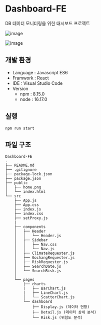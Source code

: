 # Dashboard-FE

DB 데이터 모니터링을 위한 대시보드 프로젝트

![image](https://user-images.githubusercontent.com/69198709/203470453-62852518-8825-414c-8f4c-80b1254d28a4.png)

![image](https://user-images.githubusercontent.com/69198709/204220442-29104fb0-e92f-4c57-83a1-b16e135c63af.png)


## 개발 환경

- Language : Javascript ES6
- Framwork : React
- IDE : Visual Studio Code
- Version
  - npm : 8.15.0
  - node : 16.17.0

## 실행

`npm run start`


## 파일 구조

```
Dashboard-FE
.
├── README.md
├── .gitignore
├── package-lock.json
├── package.json
├── public
│   ├── home.png
│   └── index.html
└── src
    ├── App.js
    ├── App.css
    ├── index.js
    ├── index.css
    ├── setProxy.js
    |
    ├── components
    │   ├── Header
    │   │   └── Header.js
    │   ├── Sidebar
    │   │   ├── Nav.css
    │   │   └── Nav.js
    │   ├── ClimateRequester.js
    │   ├── GochangRequester.js
    │   ├── RiskRequester.js
    │   ├── SearchDate.js
    │   └── SearchRisk.js
    │
    └── pages
        ├── charts
        |   ├── BarChart.js
        |   ├── LineChart.js
        │   └── ScatterChart.js
        └── dashboard
            ├── Display.js (데이터 현황)
            ├── Detail.js (데이터 상세 분석)
            └── Risk.js (위험도 분석)
```
